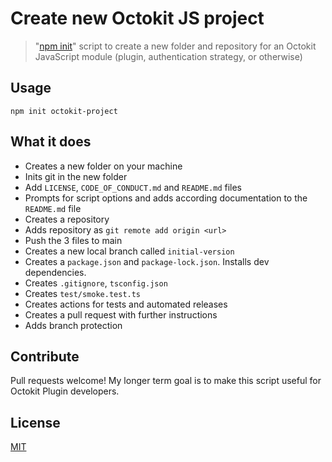 # Create new Octokit JS project

> "[npm init](https://docs.npmjs.com/cli/v7/commands/npm-init)" script to create a new folder and repository for an Octokit JavaScript module (plugin, authentication strategy, or otherwise)

## Usage

```shell
npm init octokit-project
```

## What it does

- Creates a new folder on your machine
- Inits git in the new folder
- Add `LICENSE`, `CODE_OF_CONDUCT.md` and `README.md` files
- Prompts for script options and adds according documentation to the `README.md` file
- Creates a repository
- Adds repository as `git remote add origin <url>`
- Push the 3 files to main
- Creates a new local branch called `initial-version`
- Creates a `package.json` and `package-lock.json`. Installs dev dependencies.
- Creates `.gitignore`, `tsconfig.json`
- Creates `test/smoke.test.ts`
- Creates actions for tests and automated releases
- Creates a pull request with further instructions
- Adds branch protection

## Contribute

Pull requests welcome! My longer term goal is to make this script useful for Octokit Plugin developers.

## License

[MIT](LICENSE)
